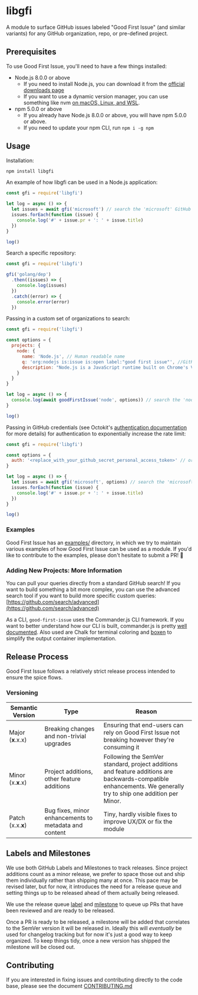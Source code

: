 # libgfi

A module to surface GitHub issues labeled "Good First Issue" (and similar variants) for any GitHub organization, repo, or pre-defined project.

## Prerequisites

To use Good First Issue, you'll need to have a few things installed:

- Node.js 8.0.0 or above
  - If you need to install Node.js, you can download it from the [official downloads page](https://nodejs.org/en/download/)
  - If you want to use a dynamic version manager, you can use something like nvm [on macOS, Linux, and WSL](https://gist.github.com/d2s/372b5943bce17b964a79).
- npm 5.0.0 or above
  - If you already have Node.js 8.0.0 or above, you will have npm 5.0.0 or above.
  - If you need to update your npm CLI, run `npm i -g npm`

## Usage

Installation:

```bash
npm install libgfi
```

An example of how libgfi can be used in a Node.js application:

```js
const gfi = require('libgfi')

let log = async () => {
  let issues = await gfi('microsoft') // search the 'microsoft' GitHub organization
  issues.forEach(function (issue) {
    console.log('#' + issue.pr + ': ' + issue.title)
  })
}

log()
```

Search a specific repository:

```js
const gfi = require('libgfi')

gfi('golang/dep')
  .then((issues) => {
    console.log(issues)
  })
  .catch((error) => {
    console.error(error)
  })
```

Passing in a custom set of organizations to search:

```js
const gfi = require('libgfi')

const options = {
  projects: {
    node: {
      name: 'Node.js', // Human readable name
      q: 'org:nodejs is:issue is:open label:"good first issue"', //GitHub search query
      description: "Node.js is a JavaScript runtime built on Chrome's V8 JavaScript engine." // Human readable description
    }
  }
}

let log = async () => {
  console.log(await goodFirstIssue('node', options)) // search the 'node' property
}

log()
```

Passing in GitHub credentials (see Octokit's [authentication documentation](https://octokit.github.io/rest.js/#authentication) for more details) for authentication to exponentially increase the rate limit:

```js
const gfi = require('libgfi')

const options = {
  auth: '<replace_with_your_github_secret_personal_access_token>' // or username/password + 2fa, or app installation access token
}

let log = async () => {
  let issues = await gfi('microsoft', options) // search the 'microsoft' GitHub organization
  issues.forEach(function (issue) {
    console.log('#' + issue.pr + ': ' + issue.title)
  })
}

log()
```

### Examples

Good First Issue has an [examples/](./examples) directory, in which we try to maintain various examples of how Good First Issue can be used as a module. If you'd like to contribute to the examples, please don't hesitate to submit a PR! 🤗

### Adding New Projects: More Information

You can pull your queries directly from a standard GitHub search! If you want to build something a bit more complex, you can use the advanced search tool if you want to build more specific custom queries: [https://github.com/search/advanced](https://github.com/search/advanced)

As a CLI, `good-first-issue` uses the Commander.js CLI framework. If you want to better understand how our CLI is built, commander.js is pretty [well documented](https://github.com/tj/commander.js/). Also used are Chalk for terminal coloring and [boxen](https://github.com/sindresorhus/boxen) to simplify the output container implementation.

## Release Process

Good First Issue follows a relatively strict release process intended to ensure the spice flows.

### Versioning

| Semantic Version | Type | Reason |
|-------------------|-------------------------------------------------------|--------------------------------------------------------------------------------------------------------------|
| Major (**x**.x.x) | Breaking changes and non-trivial upgrades | Ensuring that end-users can rely on Good First Issue not breaking however they're consuming it |
| Minor (x.**x**.x) | Project additions, other feature additions | Following the SemVer standard, project additions and feature additions are backwards-compatible enhancements. We generally try to ship one addition per Minor. |
| Patch (x.x.**x**) | Bug fixes, minor enhancements to metadata and content | Tiny, hardly visible fixes to improve UX/DX or fix the module |

## Labels and Milestones

We use both GitHub Labels and Milestones to track releases. Since project additions count as a minor release, we prefer to space those out and ship them individually rather than shipping many at once. This pace may be revised later, but for now, it introduces the need for a release queue and setting things up to be released ahead of them actually being released.

We use the release queue [label](https://github.com/bnb/good-first-issue/pulls?q=is%3Apr+is%3Aopen+sort%3Aupdated-desc) and [milestone](https://github.com/bnb/good-first-issue/milestone/16) to queue up PRs that have been reviewed and are ready to be released.

Once a PR is ready to be released, a milestone will be added that correlates to the SemVer version it will be released in. Ideally this will _eventually_ be used for changelog tracking but for now it's just a good way to keep organized. To keep things tidy, once a new version has shipped the milestone will be closed out.

## Contributing

If you are interested in fixing issues and contributing directly to the code base, please see the document [CONTRIBUTING.md](./CONTRIBUTING.md)
